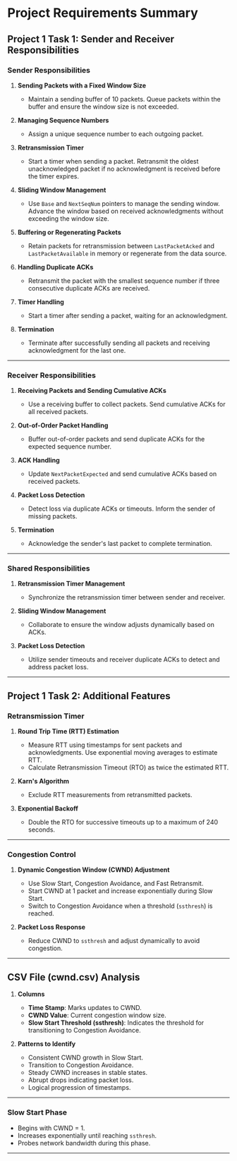 # Project Requirements Summary

## Project 1 Task 1: Sender and Receiver Responsibilities

### **Sender Responsibilities**
1. **Sending Packets with a Fixed Window Size**  
   - Maintain a sending buffer of 10 packets. Queue packets within the buffer and ensure the window size is not exceeded.

2. **Managing Sequence Numbers**  
   - Assign a unique sequence number to each outgoing packet.

3. **Retransmission Timer**  
   - Start a timer when sending a packet. Retransmit the oldest unacknowledged packet if no acknowledgment is received before the timer expires.

4. **Sliding Window Management**  
   - Use `Base` and `NextSeqNum` pointers to manage the sending window. Advance the window based on received acknowledgments without exceeding the window size.

5. **Buffering or Regenerating Packets**  
   - Retain packets for retransmission between `LastPacketAcked` and `LastPacketAvailable` in memory or regenerate from the data source.

6. **Handling Duplicate ACKs**  
   - Retransmit the packet with the smallest sequence number if three consecutive duplicate ACKs are received.

7. **Timer Handling**  
   - Start a timer after sending a packet, waiting for an acknowledgment.

8. **Termination**  
   - Terminate after successfully sending all packets and receiving acknowledgment for the last one.

---

### **Receiver Responsibilities**
1. **Receiving Packets and Sending Cumulative ACKs**  
   - Use a receiving buffer to collect packets. Send cumulative ACKs for all received packets.

2. **Out-of-Order Packet Handling**  
   - Buffer out-of-order packets and send duplicate ACKs for the expected sequence number.

3. **ACK Handling**  
   - Update `NextPacketExpected` and send cumulative ACKs based on received packets.

4. **Packet Loss Detection**  
   - Detect loss via duplicate ACKs or timeouts. Inform the sender of missing packets.

5. **Termination**  
   - Acknowledge the sender's last packet to complete termination.

---

### **Shared Responsibilities**
1. **Retransmission Timer Management**  
   - Synchronize the retransmission timer between sender and receiver.

2. **Sliding Window Management**  
   - Collaborate to ensure the window adjusts dynamically based on ACKs.

3. **Packet Loss Detection**  
   - Utilize sender timeouts and receiver duplicate ACKs to detect and address packet loss.

---

## Project 1 Task 2: Additional Features

### **Retransmission Timer**
1. **Round Trip Time (RTT) Estimation**  
   - Measure RTT using timestamps for sent packets and acknowledgments. Use exponential moving averages to estimate RTT.  
   - Calculate Retransmission Timeout (RTO) as twice the estimated RTT.

2. **Karn's Algorithm**  
   - Exclude RTT measurements from retransmitted packets.

3. **Exponential Backoff**  
   - Double the RTO for successive timeouts up to a maximum of 240 seconds.

---

### **Congestion Control**
1. **Dynamic Congestion Window (CWND) Adjustment**  
   - Use Slow Start, Congestion Avoidance, and Fast Retransmit.  
   - Start CWND at 1 packet and increase exponentially during Slow Start.  
   - Switch to Congestion Avoidance when a threshold (`ssthresh`) is reached.  

2. **Packet Loss Response**  
   - Reduce CWND to `ssthresh` and adjust dynamically to avoid congestion.

---

## **CSV File (cwnd.csv) Analysis**
1. **Columns**  
   - **Time Stamp**: Marks updates to CWND.  
   - **CWND Value**: Current congestion window size.  
   - **Slow Start Threshold (ssthresh)**: Indicates the threshold for transitioning to Congestion Avoidance.

2. **Patterns to Identify**  
   - Consistent CWND growth in Slow Start.  
   - Transition to Congestion Avoidance.  
   - Steady CWND increases in stable states.  
   - Abrupt drops indicating packet loss.  
   - Logical progression of timestamps.

---

### Slow Start Phase
- Begins with CWND = 1.  
- Increases exponentially until reaching `ssthresh`.  
- Probes network bandwidth during this phase.

---
